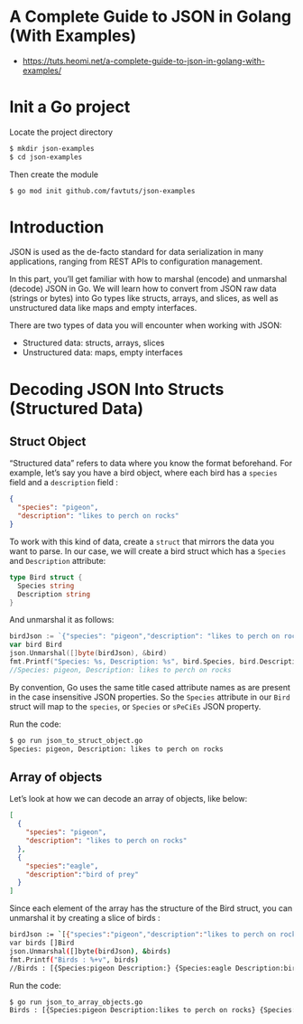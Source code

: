 #  A Complete Guide to JSON in Golang (With Examples) 
* https://tuts.heomi.net/a-complete-guide-to-json-in-golang-with-examples/

# Init a Go project

Locate the project directory
```bash
$ mkdir json-examples
$ cd json-examples
```

Then create the module
```bash
$ go mod init github.com/favtuts/json-examples
```


# Introduction

JSON is used as the de-facto standard for data serialization in many applications, ranging from REST APIs to configuration management. 

In this part, you’ll get familiar with how to marshal (encode) and unmarshal (decode) JSON in Go. We will learn how to convert from JSON raw data (strings or bytes) into Go types like structs, arrays, and slices, as well as unstructured data like maps and empty interfaces.

There are two types of data you will encounter when working with JSON:

* Structured data: structs, arrays, slices
* Unstructured data: maps, empty interfaces

# Decoding JSON Into Structs (Structured Data)

## Struct Object

“Structured data” refers to data where you know the format beforehand. For example, let’s say you have a bird object, where each bird has a `species` field and a `description` field :
```json
{
  "species": "pigeon",
  "description": "likes to perch on rocks"
}
```

To work with this kind of data, create a `struct` that mirrors the data you want to parse. In our case, we will create a bird struct which has a `Species` and `Description` attribute:
```go
type Bird struct {
  Species string
  Description string
}
```

And unmarshal it as follows:
```go
birdJson := `{"species": "pigeon","description": "likes to perch on rocks"}`
var bird Bird	
json.Unmarshal([]byte(birdJson), &bird)
fmt.Printf("Species: %s, Description: %s", bird.Species, bird.Description)
//Species: pigeon, Description: likes to perch on rocks
```

By convention, Go uses the same title cased attribute names as are present in the case insensitive JSON properties. So the `Species` attribute in our `Bird` struct will map to the `species`, or `Species` or `sPeCiEs` JSON property.

Run the code:
```bash
$ go run json_to_struct_object.go
Species: pigeon, Description: likes to perch on rocks
```


## Array of objects

Let’s look at how we can decode an array of objects, like below:
```json
[
  {
    "species": "pigeon",
    "description": "likes to perch on rocks"
  },
  {
    "species":"eagle",
    "description":"bird of prey"
  }
]
```

Since each element of the array has the structure of the Bird struct, you can unmarshal it by creating a slice of birds :
```bash
birdJson := `[{"species":"pigeon","description":"likes to perch on rocks"},{"species":"eagle","description":"bird of prey"}]`
var birds []Bird
json.Unmarshal([]byte(birdJson), &birds)
fmt.Printf("Birds : %+v", birds)
//Birds : [{Species:pigeon Description:} {Species:eagle Description:bird of prey}]
```

Run the code:
```bash
$ go run json_to_array_objects.go 
Birds : [{Species:pigeon Description:likes to perch on rocks} {Species:eagle Description:bird of prey}]
```